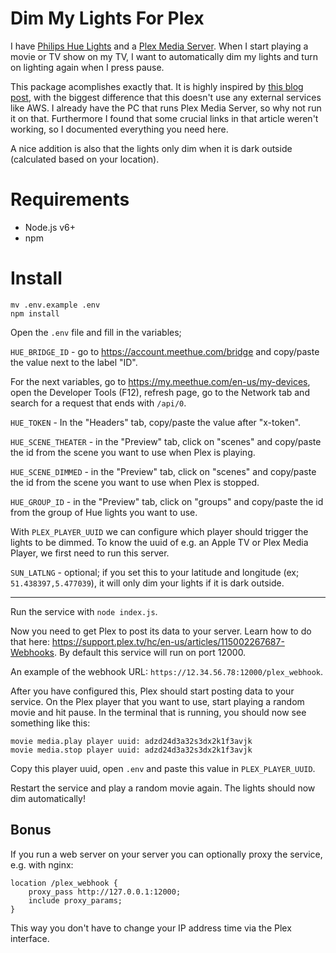 # Dim My Lights For Plex

I have [Philips Hue Lights](http://www2.meethue.com/) and a [Plex Media Server](http://plex.tv/). When I start playing a movie or TV show on my TV, I want to automatically dim my lights and turn on lighting again when I press pause.

This package acomplishes exactly that. It is highly inspired by [this blog post](https://hackernoon.com/automate-your-home-theater-lights-from-the-cloud-cdb29a8685a6), with the biggest difference that this doesn't use any external services like AWS. I already have the PC that runs Plex Media Server, so why not run it on that. Furthermore I found that some crucial links in that article weren't working, so I documented everything you need here.

A nice addition is also that the lights only dim when it is dark outside (calculated based on your location).

# Requirements

- Node.js v6+
- npm

# Install

```
mv .env.example .env
npm install
```

Open the `.env` file and fill in the variables;

`HUE_BRIDGE_ID` - go to https://account.meethue.com/bridge and copy/paste the value next to the label "ID".

For the next variables, go to https://my.meethue.com/en-us/my-devices, open the Developer Tools (F12), refresh page, go to the Network tab and search for a request that ends with `/api/0`.

`HUE_TOKEN` - In the "Headers" tab, copy/paste the value after "x-token".

`HUE_SCENE_THEATER` - in the "Preview" tab, click on "scenes" and copy/paste the id from the scene you want to use when Plex is playing.

`HUE_SCENE_DIMMED` - in the "Preview" tab, click on "scenes" and copy/paste the id from the scene you want to use when Plex is stopped.

`HUE_GROUP_ID` - in the "Preview" tab, click on "groups" and copy/paste the id from the group of Hue lights you want to use.

With `PLEX_PLAYER_UUID` we can configure which player should trigger the lights to be dimmed. To know the uuid of e.g. an Apple TV or Plex Media Player, we first need to run this server.

`SUN_LATLNG` - optional; if you set this to your latitude and longitude (ex; `51.438397,5.477039`), it will only dim your lights if it is dark outside.

<hr />

Run the service with `node index.js`.

Now you need to get Plex to post its data to your server. Learn how to do that here: https://support.plex.tv/hc/en-us/articles/115002267687-Webhooks. By default this service will run on port 12000.

An example of the webhook URL: `https://12.34.56.78:12000/plex_webhook`.

After you have configured this, Plex should start posting data to your service. On the Plex player that you want to use, start playing a random movie and hit pause. In the terminal that is running, you should now see something like this:

```
movie media.play player uuid: adzd24d3a32s3dx2k1f3avjk
movie media.stop player uuid: adzd24d3a32s3dx2k1f3avjk
```

Copy this player uuid, open `.env` and paste this value in `PLEX_PLAYER_UUID`.

Restart the service and play a random movie again. The lights should now dim automatically!

## Bonus

If you run a web server on your server you can optionally proxy the service, e.g. with nginx:

```
location /plex_webhook {
    proxy_pass http://127.0.0.1:12000;
    include proxy_params;
}
```

This way you don't have to change your IP address time via the Plex interface.
